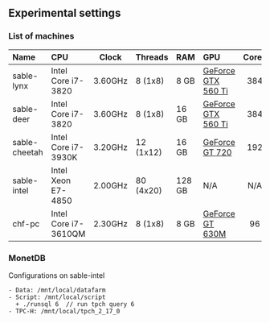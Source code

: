## Experimental settings

### List of machines

| Name          | CPU                  | Clock    | Threads     | RAM      | GPU                          | Cores   |
| :-------------| :--------------------| :------: | :-----------| :------- | :----------------------------| :-----: |
| sable-lynx    | Intel Core i7-3820   | 3.60GHz  | 8  (1x8)    | 8   GB   | [GeForce GTX 560 Ti][gtx560] | 384     |
| sable-deer    | Intel Core i7-3820   | 3.60GHz  | 8  (1x8)    | 16  GB   | [GeForce GTX 560 Ti][gtx560] | 384     |
| sable-cheetah | Intel Core i7-3930K  | 3.20GHz  | 12 (1x12)   | 16  GB   | [GeForce GT 720][gt720]      | 192     |
| sable-intel   | Intel Xeon E7-4850   | 2.00GHz  | 80 (4x20)   | 128 GB   | N/A                          | N/A     |
| chf-pc        | Intel Core i7-3610QM | 2.30GHz  | 8  (1x8)    | 8   GB   | [GeForce GT 630M][gt630]     | 96      |

[gt630]: https://www.geforce.com/hardware/notebook-gpus/geforce-gt-630m/specifications
[gt720]: https://www.geforce.com/hardware/desktop-gpus/geforce-gt-720/specifications
[gtx560]: https://www.geforce.com/hardware/desktop-gpus/geforce-gtx-560ti/specifications

### MonetDB

Configurations on sable-intel 

```no-highlight
- Data: /mnt/local/datafarm
- Script: /mnt/local/script
  + ./runsql 6  // run tpch query 6
- TPC-H: /mnt/local/tpch_2_17_0
```


